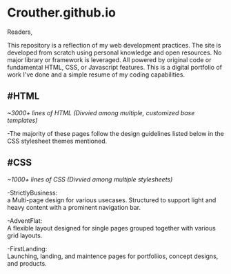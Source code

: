 # Crouther.github.io
Readers,

This repository is a reflection of my web development practices. The site is developed from scratch using personal knowledge and open resources. No major library or framework is leveraged. All powered by original code or fundamental HTML, CSS, or Javascript features. This is a digital portfolio of work I've done and a simple resume of my coding capabilities.

#HTML
------
*~3000+ lines of HTML (Divvied among multiple, customized base templates)*

-The majority of these pages follow the design guidelines listed below in the CSS stylesheet themes mentioned.


#CSS
------
*~1000+ lines of CSS (Divvied among multiple stylesheets)*

-StrictlyBusiness:\
  a Multi-page design for various usecases. Structured to support light and heavy content with a prominent navigation bar.
  
-AdventFlat:\
  A flexible layout designed for single pages grouped together with various grid layouts.
  
-FirstLanding:\
  Launching, landing, and maintence pages for portfoliios, concept designs, and products.
